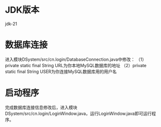 # JDK版本

jdk-21

# 数据库连接

进入模块DSystem/src/cn.login/DatabaseConnection.java中修改：
（1）private static final String URL为你本地MySQL数据库的地址
（2）private static final String USER为你连接MySQL数据库用的用户名

# 启动程序

完成数据库连接信息修改后，进入模块DSystem/src/cn.login/LoginWindow.java，运行LoginWindow.java即可运行程序。
